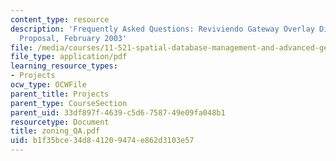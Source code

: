 ```yaml
---
content_type: resource
description: 'Frequently Asked Questions: Reviviendo Gateway Overlay District, Zoning
  Proposal, February 2003'
file: /media/courses/11-521-spatial-database-management-and-advanced-geographic-information-systems-spring-2003/b1f35bce34d841209474e862d3103e57_zoning_QA.pdf
file_type: application/pdf
learning_resource_types:
- Projects
ocw_type: OCWFile
parent_title: Projects
parent_type: CourseSection
parent_uid: 33df897f-4639-c5d6-7587-49e09fa048b1
resourcetype: Document
title: zoning_QA.pdf
uid: b1f35bce-34d8-4120-9474-e862d3103e57
---
```

